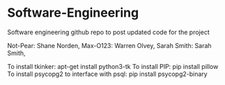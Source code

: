 # Software-Engineering
Software engineering github repo to post updated code for the project

Not-Pear: Shane Norden,
Max-O123: Warren Olvey,
Sarah Smith: Sarah Smith,


To install tkinker: apt-get install python3-tk
To install PIP: pip install pillow
To install psycopg2 to interface with psql: pip install psycopg2-binary 
